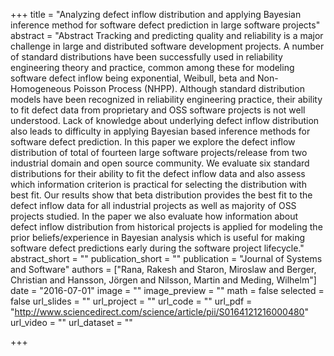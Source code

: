 +++
title = "Analyzing defect inflow distribution and applying Bayesian inference method for software defect prediction in large software projects"
abstract = "Abstract Tracking and predicting quality and reliability is a major challenge in large and distributed software development projects. A number of standard distributions have been successfully used in reliability engineering theory and practice, common among these for modeling software defect inflow being exponential, Weibull, beta and Non-Homogeneous Poisson Process (NHPP). Although standard distribution models have been recognized in reliability engineering practice, their ability to fit defect data from proprietary and OSS software projects is not well understood. Lack of knowledge about underlying defect inflow distribution also leads to difficulty in applying Bayesian based inference methods for software defect prediction. In this paper we explore the defect inflow distribution of total of fourteen large software projects/release from two industrial domain and open source community. We evaluate six standard distributions for their ability to fit the defect inflow data and also assess which information criterion is practical for selecting the distribution with best fit. Our results show that beta distribution provides the best fit to the defect inflow data for all industrial projects as well as majority of OSS projects studied. In the paper we also evaluate how information about defect inflow distribution from historical projects is applied for modeling the prior beliefs/experience in Bayesian analysis which is useful for making software defect predictions early during the software project lifecycle."
abstract_short = ""
publication_short = ""
publication = "Journal of Systems and Software"
authors = ["Rana, Rakesh and Staron, Miroslaw and Berger, Christian and Hansson, Jörgen and Nilsson, Martin and Meding, Wilhelm"]
date = "2016-07-01"
image = ""
image_preview = ""
math = false
selected = false
url_slides = ""
url_project = ""
url_code = ""
url_pdf = "http://www.sciencedirect.com/science/article/pii/S0164121216000480"
url_video = ""
url_dataset = ""

+++
